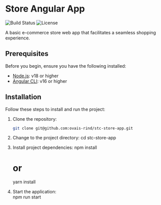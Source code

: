 # Store Angular App

![Build Status](https://img.shields.io/badge/build-passing-brightgreen)
![License](https://img.shields.io/badge/license-MIT-blue)

A basic e-commerce store web app that facilitates a seamless shopping experience.

## Prerequisites

Before you begin, ensure you have the following installed:

- [Node.js](https://nodejs.org/): v18 or higher
- [Angular CLI](https://angular.io/cli): v16 or higher

## Installation

Follow these steps to install and run the project:

1. Clone the repository:

   ```bash
   git clone git@github.com:ovais-rind/stc-store-app.git
   ```

2. Change to the project directory:
   cd stc-store-app

3. Install project dependencies:
   npm install

   # or

   yarn install

4. Start the application:  
   npm run start
